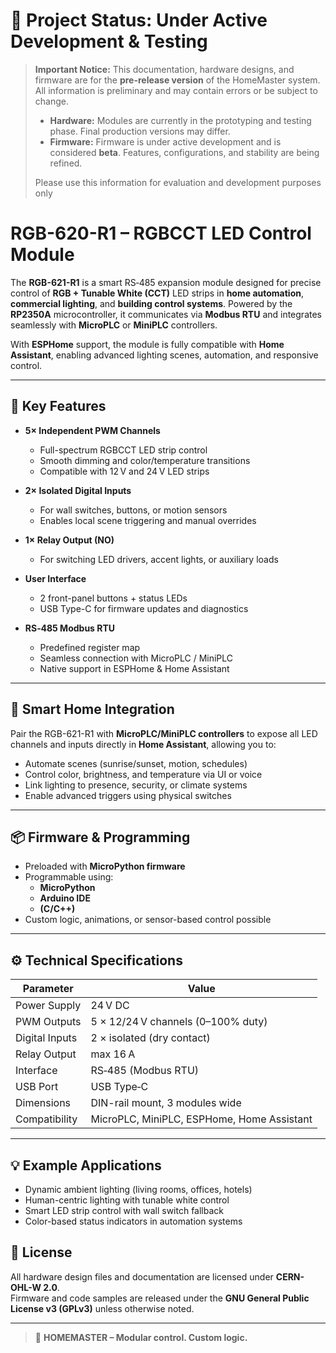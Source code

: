 # 🚧 Project Status: Under Active Development & Testing

> **Important Notice:** This documentation, hardware designs, and firmware are for the **pre-release version** of the HomeMaster system. All information is preliminary and may contain errors or be subject to change.
>
> - **Hardware:** Modules are currently in the prototyping and testing phase. Final production versions may differ.
> - **Firmware:** Firmware is under active development and is considered **beta**. Features, configurations, and stability are being refined.
>
> Please use this information for evaluation and development purposes only
# RGB-620-R1 – RGBCCT LED Control Module

The **RGB-621-R1** is a smart RS‑485 expansion module designed for precise control of **RGB + Tunable White (CCT)** LED strips in **home automation**, **commercial lighting**, and **building control systems**. Powered by the **RP2350A** microcontroller, it communicates via **Modbus RTU** and integrates seamlessly with **MicroPLC** or **MiniPLC** controllers.

With **ESPHome** support, the module is fully compatible with **Home Assistant**, enabling advanced lighting scenes, automation, and responsive control.

---

## 🌈 Key Features

- **5× Independent PWM Channels**
  - Full-spectrum RGBCCT LED strip control
  - Smooth dimming and color/temperature transitions
  - Compatible with 12 V and 24 V LED strips

- **2× Isolated Digital Inputs**
  - For wall switches, buttons, or motion sensors
  - Enables local scene triggering and manual overrides

- **1× Relay Output (NO)**
  - For switching LED drivers, accent lights, or auxiliary loads

- **User Interface**
  - 2 front-panel buttons + status LEDs
  - USB Type-C for firmware updates and diagnostics

- **RS‑485 Modbus RTU**
  - Predefined register map
  - Seamless connection with MicroPLC / MiniPLC
  - Native support in ESPHome & Home Assistant

---

## 🧠 Smart Home Integration

Pair the RGB-621-R1 with **MicroPLC/MiniPLC controllers** to expose all LED channels and inputs directly in **Home Assistant**, allowing you to:

- Automate scenes (sunrise/sunset, motion, schedules)
- Control color, brightness, and temperature via UI or voice
- Link lighting to presence, security, or climate systems
- Enable advanced triggers using physical switches

---

## 📦 Firmware & Programming

- Preloaded with **MicroPython firmware**
- Programmable using:
  - **MicroPython**
  - **Arduino IDE**
  - **(C/C++)**
- Custom logic, animations, or sensor-based control possible



---

## ⚙️ Technical Specifications

| Parameter                  | Value                                  |
|---------------------------|----------------------------------------|
| Power Supply              | 24 V DC                                |
| PWM Outputs               | 5 × 12/24 V channels (0–100% duty)      |
| Digital Inputs            | 2 × isolated (dry contact)        |
| Relay Output              | max 16 A                       |
| Interface                 | RS‑485 (Modbus RTU)                     |
| USB Port                  | USB Type‑C                              |
| Dimensions                | DIN-rail mount, 3 modules wide         |
| Compatibility             | MicroPLC, MiniPLC, ESPHome, Home Assistant |

---

## 💡 Example Applications

- Dynamic ambient lighting (living rooms, offices, hotels)
- Human-centric lighting with tunable white control
- Smart LED strip control with wall switch fallback
- Color-based status indicators in automation systems
## 📄 License

All hardware design files and documentation are licensed under **CERN-OHL-W 2.0**.  
Firmware and code samples are released under the **GNU General Public License v3 (GPLv3)** unless otherwise noted.

---

> 🔧 **HOMEMASTER – Modular control. Custom logic.**
